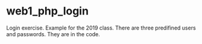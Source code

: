 # web1_php_login
Login exercise. Example for the 2019 class.
There are three predifined users and passwords. They are in the code.
